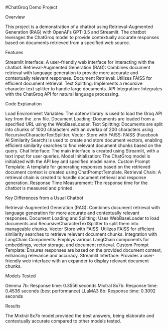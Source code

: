 #ChatGroq Demo Project

Overview

This project is a demonstration of a chatbot using Retrieval-Augmented Generation (RAG) with OpenAI's GPT-3.5 and Streamlit. The chatbot leverages the ChatGroq model to provide contextually accurate responses based on documents retrieved from a specified web source.

Features

Streamlit Interface: A user-friendly web interface for interacting with the chatbot.
Retrieval-Augmented Generation (RAG): Combines document retrieval with language generation to provide more accurate and contextually relevant responses.
Document Retrieval: Utilizes FAISS for efficient document retrieval.
Text Splitting: Implements a recursive character text splitter to handle large documents.
API Integration: Integrates with the ChatGroq API for natural language processing.

Code Explanation

Load Environment Variables: The dotenv library is used to load the Groq API key from the .env file.
Document Loading: Documents are loaded from a specified URL using the WebBaseLoader.
Text Splitting: Documents are split into chunks of 1000 characters with an overlap of 200 characters using RecursiveCharacterTextSplitter.
Vector Store with FAISS: FAISS (Facebook AI Similarity Search) is used to create and store document vectors, enabling efficient similarity searches to find relevant document chunks based on the query.
Chat Interface: The main interface is created using Streamlit, with a text input for user queries.
Model Initialization: The ChatGroq model is initialized with the API key and specified model name.
Custom Prompt Template: A template for generating responses based on the retrieved document context is created using ChatPromptTemplate.
Retrieval Chain: A retrieval chain is created to handle document retrieval and response generation.
Response Time Measurement: The response time for the chatbot is measured and printed.

Key Differences from a Usual Chatbot

Retrieval-Augmented Generation (RAG): Combines document retrieval with language generation for more accurate and contextually relevant responses.
Document Loading and Splitting: Uses WebBaseLoader to load documents and RecursiveCharacterTextSplitter to split them into manageable chunks.
Vector Store with FAISS: Utilizes FAISS for efficient similarity searches to retrieve relevant document chunks.
Integration with LangChain Components: Employs various LangChain components for embeddings, vector storage, and document retrieval.
Custom Prompt Template: Ensures responses are based on the provided document context, enhancing relevance and accuracy.
Streamlit Interface: Provides a user-friendly web interface with an expander to display relevant document chunks.

Models Tested

Gemma 7b: Response time: 0.3556 seconds
Mixtral 8x7b: Response time: 0.4536 seconds (best performance)
LLaMA3 8b: Response time: 0.3092 seconds

Results

The Mixtral 8x7b model provided the best answers, being elaborate and contextually accurate compared to other models tested.
